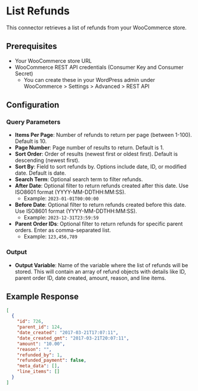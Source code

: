 # List Refunds

This connector retrieves a list of refunds from your WooCommerce store.

## Prerequisites

- Your WooCommerce store URL
- WooCommerce REST API credentials (Consumer Key and Consumer Secret)
  - You can create these in your WordPress admin under WooCommerce > Settings > Advanced > REST API

## Configuration

### Query Parameters

- **Items Per Page**: Number of refunds to return per page (between 1-100). Default is 10.
- **Page Number**: Page number of results to return. Default is 1.
- **Sort Order**: Order of results (newest first or oldest first). Default is descending (newest first).
- **Sort By**: Field to sort refunds by. Options include date, ID, or modified date. Default is date.
- **Search Term**: Optional search term to filter refunds.
- **After Date**: Optional filter to return refunds created after this date. Use ISO8601 format (YYYY-MM-DDTHH:MM:SS).
  - Example: `2023-01-01T00:00:00`
- **Before Date**: Optional filter to return refunds created before this date. Use ISO8601 format (YYYY-MM-DDTHH:MM:SS).
  - Example: `2023-12-31T23:59:59`
- **Parent Order IDs**: Optional filter to return refunds for specific parent orders. Enter as comma-separated list.
  - Example: `123,456,789`

### Output

- **Output Variable**: Name of the variable where the list of refunds will be stored. This will contain an array of refund objects with details like ID, parent order ID, date created, amount, reason, and line items.

## Example Response

```json
[
  {
    "id": 726,
    "parent_id": 124,
    "date_created": "2017-03-21T17:07:11",
    "date_created_gmt": "2017-03-21T20:07:11",
    "amount": "10.00",
    "reason": "",
    "refunded_by": 1,
    "refunded_payment": false,
    "meta_data": [],
    "line_items": []
  }
]
```